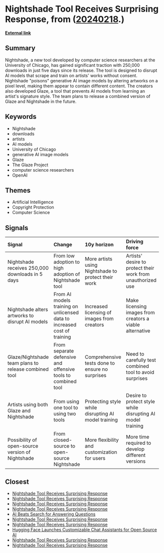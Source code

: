 # __Nightshade Tool Receives Surprising Response__, from ([20240218](https://kghosh.substack.com/p/20240218).)

__[External link](https://venturebeat.com/ai/ai-poisoning-tool-nightshade-received-250000-downloads-in-5-days-beyond-anything-we-imagined/)__



## Summary

Nightshade, a new tool developed by computer science researchers at the University of Chicago, has gained significant traction with 250,000 downloads in just five days since its release. The tool is designed to disrupt AI models that scrape and train on artists' works without consent. Nightshade "poisons" generative AI image models by altering artworks on a pixel level, making them appear to contain different content. The creators also developed Glaze, a tool that prevents AI models from learning an artist's signature style. The team plans to release a combined version of Glaze and Nightshade in the future.

## Keywords

* Nightshade
* downloads
* artists
* AI models
* University of Chicago
* generative AI image models
* Glaze
* The Glaze Project
* computer science researchers
* OpenAI

## Themes

* Artificial Intelligence
* Copyright Protection
* Computer Science

## Signals

| Signal                                               | Change                                                                   | 10y horizon                                         | Driving force                                               |
|:-----------------------------------------------------|:-------------------------------------------------------------------------|:----------------------------------------------------|:------------------------------------------------------------|
| Nightshade receives 250,000 downloads in 5 days      | From low adoption to high adoption of Nightshade tool                    | More artists using Nightshade to protect their work | Artists' desire to protect their work from unauthorized use |
| Nightshade alters artworks to disrupt AI models      | From AI models training on unlicensed data to increased cost of training | Increased licensing of images from creators         | Make licensing images from creators a viable alternative    |
| Glaze/Nightshade team plans to release combined tool | From separate defensive and offensive tools to combined tool             | Comprehensive tests done to ensure no surprises     | Need to carefully test combined tool to avoid surprises     |
| Artists using both Glaze and Nightshade              | From using one tool to using two tools                                   | Protecting style while disrupting AI model training | Desire to protect style while disrupting AI model training  |
| Possibility of open-source version of Nightshade     | From closed-source to open-source Nightshade                             | More flexibility and customization for users        | More time required to develop different versions            |

## Closest

* [Nightshade Tool Receives Surprising Response](8c8e006173a27b5911d6c14b70d11b8c)
* [Nightshade Tool Receives Surprising Response](8c8e006173a27b5911d6c14b70d11b8c)
* [Nightshade Tool Receives Surprising Response](8c8e006173a27b5911d6c14b70d11b8c)
* [Nightshade Tool Receives Surprising Response](8c8e006173a27b5911d6c14b70d11b8c)
* [AI Beats Search for Answering Questions](b109d3163c90428c0a67504bd2878adf)
* [Nightshade Tool Receives Surprising Response](8c8e006173a27b5911d6c14b70d11b8c)
* [Nightshade Tool Receives Surprising Response](8c8e006173a27b5911d6c14b70d11b8c)
* [Hugging Face Launches Customizable Chat Assistants for Open Source AI](50b1e6d3ab5e8c33d34b9b477d22213f)
* [Nightshade Tool Receives Surprising Response](8c8e006173a27b5911d6c14b70d11b8c)
* [Nightshade Tool Receives Surprising Response](8c8e006173a27b5911d6c14b70d11b8c)